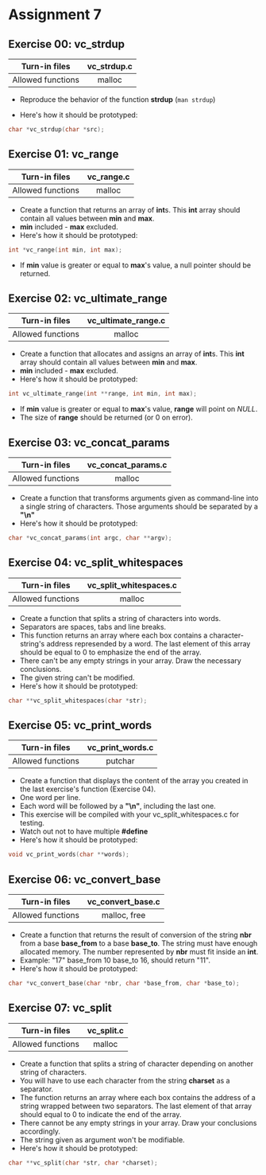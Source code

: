 # Assignment 7

## Exercise 00: vc_strdup

|   Turn-in files   | vc_strdup.c |
| :---------------: | :---------: |
| Allowed functions |   malloc    |

- Reproduce the behavior of the function **strdup** (`man strdup`)

- Here's how it should be prototyped:

```c
char *vc_strdup(char *src);
```

## Exercise 01: vc_range

|   Turn-in files   | vc_range.c |
| :---------------: | :--------: |
| Allowed functions |   malloc   |

- Create a function that returns an array of **int**s. This **int** array should contain all values between **min** and **max**.
- **min** included - **max** excluded.
- Here's how it should be prototyped:

```c
int *vc_range(int min, int max);
```

- If **min** value is greater or equal to **max**'s value, a null pointer should be returned.

## Exercise 02: vc_ultimate_range

|   Turn-in files   | vc_ultimate_range.c |
| :---------------: | :-----------------: |
| Allowed functions |       malloc        |

- Create a function that allocates and assigns an array of **int**s. This **int** array should contain all values between **min** and **max**.
- **min** included - **max** excluded.
- Here's how it should be prototyped:

```c
int vc_ultimate_range(int **range, int min, int max);
```

- If **min** value is greater or equal to **max**'s value, **range** will point on _NULL_.
- The size of **range** should be returned (or 0 on error).

## Exercise 03: vc_concat_params

|   Turn-in files   | vc_concat_params.c |
| :---------------: | :----------------: |
| Allowed functions |       malloc       |

- Create a function that transforms arguments given as command-line into a single string of characters. Those arguments should be separated by a **"\n"**
- Here's how it should be prototyped:

```c
char *vc_concat_params(int argc, char **argv);
```

## Exercise 04: vc_split_whitespaces

|   Turn-in files   | vc_split_whitespaces.c |
| :---------------: | :--------------------: |
| Allowed functions |         malloc         |

- Create a function that splits a string of characters into words.
- Separators are spaces, tabs and line breaks.
- This function returns an array where each box contains a character-string's address represended by a word. The last element of this array should be equal to 0 to emphasize the end of the array.
- There can't be any empty strings in your array. Draw the necessary conclusions.
- The given string can't be modified.
- Here's how it should be prototyped:

```c
char **vc_split_whitespaces(char *str);
```

## Exercise 05: vc_print_words

|   Turn-in files   | vc_print_words.c |
| :---------------: | :--------------: |
| Allowed functions |     putchar      |

- Create a function that displays the content of the array you created in the last exercise's function (Exercise 04).
- One word per line.
- Each word will be followed by a **"\n"**, including the last one.
- This exercise will be compiled with your vc_split_whitespaces.c for testing.
- Watch out not to have multiple **#define**
- Here's how it should be prototyped:

```c
void vc_print_words(char **words);
```

## Exercise 06: vc_convert_base

|   Turn-in files   | vc_convert_base.c |
| :---------------: | :---------------: |
| Allowed functions |   malloc, free    |

- Create a function that returns the result of conversion of the string **nbr** from a base **base_from** to a base **base_to**. The string must have enough allocated memory. The number represented by **nbr** must fit inside an **int**.
- Example: "17" base_from 10 base_to 16, should return "11".
- Here's how it should be prototyped:

```c
char *vc_convert_base(char *nbr, char *base_from, char *base_to);
```

## Exercise 07: vc_split

|   Turn-in files   | vc_split.c |
| :---------------: | :--------: |
| Allowed functions |   malloc   |

- Create a function that splits a string of character depending on another string of characters.
- You will have to use each character from the string **charset** as a separator.
- The function returns an array where each box contains the address of a string wrapped between two separators. The last element of that array should equal to 0 to indicate the end of the array.
- There cannot be any empty strings in your array. Draw your conclusions accordingly.
- The string given as argument won't be modifiable.
- Here's how it should be prototyped:

```c
char **vc_split(char *str, char *charset);
```
